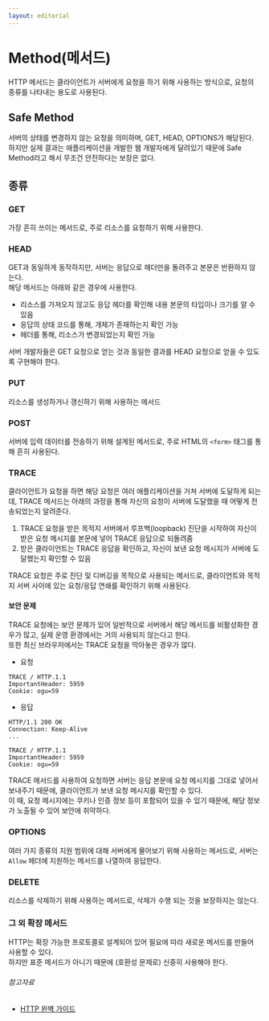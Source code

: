 ```yaml
---
layout: editorial
---
```


# Method(메서드)

HTTP 메서드는 클라이언트가 서버에게 요청을 하기 위해 사용하는 방식으로, 요청의 종류를 나타내는 용도로 사용된다.

## Safe Method

서버의 상태를 변경하지 않는 요청을 의미하며, GET, HEAD, OPTIONS가 해당된다.  
하지만 실제 결과는 애플리케이션을 개발한 웹 개발자에게 달려있기 때문에 Safe Method라고 해서 무조건 안전하다는 보장은 없다.

## 종류

### GET

가장 흔히 쓰이는 메서드로, 주로 리소스를 요청하기 위해 사용한다.

### HEAD

GET과 동일하게 동작하지만, 서버는 응답으로 헤더만을 돌려주고 본문은 반환하지 않는다.  
해당 메서드는 아래와 같은 경우에 사용한다.

- 리소스를 가져오지 않고도 응답 헤더를 확인해 내용 본문의 타입이나 크기를 알 수 있음
- 응답의 상태 코드를 통해, 개체가 존재하는지 확인 가능
- 헤더를 통해, 리소스가 변경되었는지 확인 가능

서버 개발자들은 GET 요청으로 얻는 것과 동일한 결과를 HEAD 요청으로 얻을 수 있도록 구현해야 한다.

### PUT

리소스를 생성하거나 갱신하기 위해 사용하는 메서드

### POST

서버에 입력 데이터를 전송하기 위해 설계된 메서드로, 주로 HTML의 `<form>` 태그를 통해 흔히 사용된다.

### TRACE

클라이언트가 요청을 하면 해당 요청은 여러 애플리케이션을 거쳐 서버에 도달하게 되는데, TRACE 메서드는 아래의 과정을 통해 자신의 요청이 서버에 도달했을 때 어떻게 전송되었는지 알려준다.

1. TRACE 요청을 받은 목적지 서버에서 루프백(loopback) 진단을 시작하여 자신이 받은 요청 메시지를 본문에 넣어 TRACE 응답으로 되돌려줌
2. 받은 클라이언트는 TRACE 응답을 확인하고, 자신이 보낸 요청 메시지가 서버에 도달했는지 확인할 수 있음

TRACE 요청은 주로 진단 및 디버깅을 목적으로 사용되는 메서드로, 클라이언트와 목적지 서버 사이에 있는 요청/응답 연쇄를 확인하기 위해 사용된다.

#### 보안 문제 

TRACE 요청에는 보안 문제가 있어 일반적으로 서버에서 해당 메서드를 비활성화한 경우가 많고, 실제 운영 환경에서는 거의 사용되지 않는다고 한다.  
또한 최신 브라우저에서는 TRACE 요청을 막아놓은 경우가 많다.

- 요청

```http request
TRACE / HTTP.1.1
ImportantHeader: 5959
Cookie: ogu=59
```

- 응답

```http request
HTTP/1.1 200 OK
Connection: Keep-Alive
...

TRACE / HTTP.1.1
ImportantHeader: 5959
Cookie: ogu=59
```

TRACE 메서드를 사용하여 요청하면 서버는 응답 본문에 요청 메시지를 그대로 넣어서 보내주기 때문에, 클라이언트가 보낸 요청 메시지를 확인할 수 있다.  
이 때, 요청 메시지에는 쿠키나 인증 정보 등이 포함되어 있을 수 있기 때문에, 해당 정보가 노출될 수 있어 보안에 취약하다.

### OPTIONS

여러 가지 종류의 지원 범위에 대해 서버에게 물어보기 위해 사용하는 메서드로, 서버는 `Allow` 헤더에 지원하는 메서드를 나열하여 응답한다.

### DELETE

리소스를 삭제하기 위해 사용하는 메서드로, 삭제가 수행 되는 것을 보장하지는 않는다.

### 그 외 확장 메서드

HTTP는 확장 가능한 프로토콜로 설계되어 있어 필요에 따라 새로운 메서드를 만들어 사용할 수 있다.  
하지만 표준 메서드가 아니기 때문에 (호환성 문제로) 신중히 사용해야 한다.

###### 참고자료

- [HTTP 완벽 가이드](https://www.nl.go.kr/seoji/contents/S80100000000.do?schM=intgr_detail_view_isbn&page=1&pageUnit=10&schType=simple&schStr=HTTP+완벽+가이드&isbn=9788966261208&cipId=200309770%2C4096969)